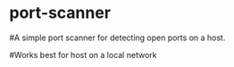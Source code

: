 # port-scanner
#A simple port scanner for detecting open ports on a host.

#Works best for host on a local network 
